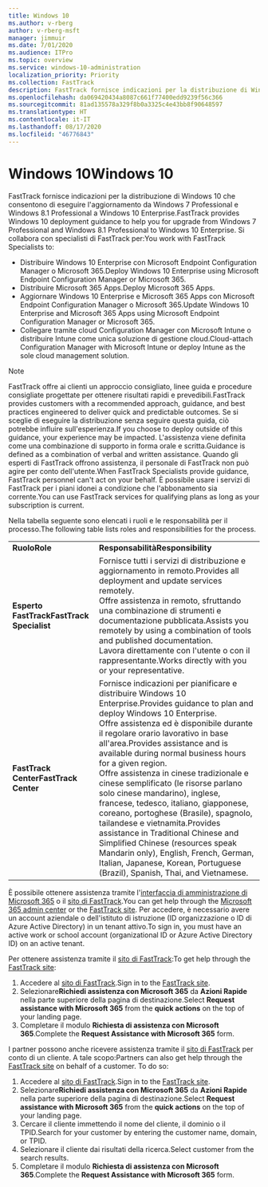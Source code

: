 ```yaml
---
title: Windows 10
ms.author: v-rberg
author: v-rberg-msft
manager: jimmuir
ms.date: 7/01/2020
ms.audience: ITPro
ms.topic: overview
ms.service: windows-10-administration
localization_priority: Priority
ms.collection: FastTrack
description: FastTrack fornisce indicazioni per la distribuzione di Windows 10 che consentono di eseguire l'aggiornamento da Windows 7 Professional e Windows 8.1 Professional a Windows 10 Enterprise.
ms.openlocfilehash: da069420434a8087c661f77400edd9239f56c366
ms.sourcegitcommit: 81ad135578a329f8b0a3325c4e43bb8f90648597
ms.translationtype: HT
ms.contentlocale: it-IT
ms.lasthandoff: 08/17/2020
ms.locfileid: "46776843"
---
```

# <a name="windows-10"></a><span data-ttu-id="a4745-103">Windows 10</span><span class="sxs-lookup"><span data-stu-id="a4745-103">Windows 10</span></span>

<span data-ttu-id="a4745-104">FastTrack fornisce indicazioni per la distribuzione di Windows 10 che consentono di eseguire l'aggiornamento da Windows 7 Professional e Windows 8.1 Professional a Windows 10 Enterprise.</span><span class="sxs-lookup"><span data-stu-id="a4745-104">FastTrack provides Windows 10 deployment guidance to help you for upgrade from Windows 7 Professional and Windows 8.1 Professional to Windows 10 Enterprise.</span></span> <span data-ttu-id="a4745-105">Si collabora con specialisti di FastTrack per:</span><span class="sxs-lookup"><span data-stu-id="a4745-105">You work with FastTrack Specialists to:</span></span>

- <span data-ttu-id="a4745-106">Distribuire Windows 10 Enterprise con Microsoft Endpoint Configuration Manager o Microsoft 365.</span><span class="sxs-lookup"><span data-stu-id="a4745-106">Deploy Windows 10 Enterprise using Microsoft Endpoint Configuration Manager or Microsoft 365.</span></span>
- <span data-ttu-id="a4745-107">Distribuire Microsoft 365 Apps.</span><span class="sxs-lookup"><span data-stu-id="a4745-107">Deploy Microsoft 365 Apps.</span></span> 
- <span data-ttu-id="a4745-108">Aggiornare Windows 10 Enterprise e Microsoft 365 Apps con Microsoft Endpoint Configuration Manager o Microsoft 365.</span><span class="sxs-lookup"><span data-stu-id="a4745-108">Update Windows 10 Enterprise and Microsoft 365 Apps using Microsoft Endpoint Configuration Manager or Microsoft 365.</span></span>
- <span data-ttu-id="a4745-109">Collegare tramite cloud Configuration Manager con Microsoft Intune o distribuire Intune come unica soluzione di gestione cloud.</span><span class="sxs-lookup"><span data-stu-id="a4745-109">Cloud-attach Configuration Manager with Microsoft Intune or deploy Intune as the sole cloud management solution.</span></span>
  
> [!NOTE]
> <span data-ttu-id="a4745-110">FastTrack offre ai clienti un approccio consigliato, linee guida e procedure consigliate progettate per ottenere risultati rapidi e prevedibili.</span><span class="sxs-lookup"><span data-stu-id="a4745-110">FastTrack provides customers with a recommended approach, guidance, and best practices engineered to deliver quick and predictable outcomes.</span></span> <span data-ttu-id="a4745-111">Se si sceglie di eseguire la distribuzione senza seguire questa guida, ciò potrebbe influire sull'esperienza.</span><span class="sxs-lookup"><span data-stu-id="a4745-111">If you choose to deploy outside of this guidance, your experience may be impacted.</span></span> <span data-ttu-id="a4745-112">L'assistenza viene definita come una combinazione di supporto in forma orale e scritta.</span><span class="sxs-lookup"><span data-stu-id="a4745-112">Guidance is defined as a combination of verbal and written assistance.</span></span> <span data-ttu-id="a4745-113">Quando gli esperti di FastTrack offrono assistenza, il personale di FastTrack non può agire per conto dell'utente.</span><span class="sxs-lookup"><span data-stu-id="a4745-113">When FastTrack Specialists provide guidance, FastTrack personnel can't act on your behalf.</span></span> <span data-ttu-id="a4745-114">È possibile usare i servizi di FastTrack per i piani idonei a condizione che l'abbonamento sia corrente.</span><span class="sxs-lookup"><span data-stu-id="a4745-114">You can use FastTrack services for qualifying plans as long as your subscription is current.</span></span>  
    
<span data-ttu-id="a4745-115">Nella tabella seguente sono elencati i ruoli e le responsabilità per il processo.</span><span class="sxs-lookup"><span data-stu-id="a4745-115">The following table lists roles and responsibilities for the process.</span></span>

|||
|:-----|:-----|
|<span data-ttu-id="a4745-116">**Ruolo**</span><span class="sxs-lookup"><span data-stu-id="a4745-116">**Role**</span></span> <br/> |<span data-ttu-id="a4745-117">**Responsabilità**</span><span class="sxs-lookup"><span data-stu-id="a4745-117">**Responsibility**</span></span> <br/> |
|<span data-ttu-id="a4745-118">**Esperto FastTrack**</span><span class="sxs-lookup"><span data-stu-id="a4745-118">**FastTrack Specialist**</span></span> <br/> |<span data-ttu-id="a4745-119">Fornisce tutti i servizi di distribuzione e aggiornamento in remoto.</span><span class="sxs-lookup"><span data-stu-id="a4745-119">Provides all deployment and update services remotely.</span></span>  <br/> <span data-ttu-id="a4745-120">Offre assistenza in remoto, sfruttando una combinazione di strumenti e documentazione pubblicata.</span><span class="sxs-lookup"><span data-stu-id="a4745-120">Assists you remotely by using a combination of tools and published documentation.</span></span> <br/> <span data-ttu-id="a4745-121">Lavora direttamente con l'utente o con il rappresentante.</span><span class="sxs-lookup"><span data-stu-id="a4745-121">Works directly with you or your representative.</span></span>|
|<span data-ttu-id="a4745-122">**FastTrack Center**</span><span class="sxs-lookup"><span data-stu-id="a4745-122">**FastTrack Center**</span></span>  <br/> |<span data-ttu-id="a4745-123">Fornisce indicazioni per pianificare e distribuire Windows 10 Enterprise.</span><span class="sxs-lookup"><span data-stu-id="a4745-123">Provides guidance to plan and deploy Windows 10 Enterprise.</span></span>   <br/> <span data-ttu-id="a4745-124">Offre assistenza ed è disponibile durante il regolare orario lavorativo in base all'area.</span><span class="sxs-lookup"><span data-stu-id="a4745-124">Provides assistance and is available during normal business hours for a given region.</span></span> <br/> <span data-ttu-id="a4745-125">Offre assistenza in cinese tradizionale e cinese semplificato (le risorse parlano solo cinese mandarino), inglese, francese, tedesco, italiano, giapponese, coreano, portoghese (Brasile), spagnolo, tailandese e vietnamita.</span><span class="sxs-lookup"><span data-stu-id="a4745-125">Provides assistance in Traditional Chinese and Simplified Chinese (resources speak Mandarin only), English, French, German, Italian, Japanese, Korean, Portuguese (Brazil), Spanish, Thai, and Vietnamese.</span></span>|
 
<span data-ttu-id="a4745-126">È possibile ottenere assistenza tramite l'[interfaccia di amministrazione di Microsoft 365](https://go.microsoft.com/fwlink/?linkid=2032704) o il [sito di FastTrack](https://go.microsoft.com/fwlink/?linkid=780698).</span><span class="sxs-lookup"><span data-stu-id="a4745-126">You can get help through the [Microsoft 365 admin center](https://go.microsoft.com/fwlink/?linkid=2032704) or the [FastTrack site](https://go.microsoft.com/fwlink/?linkid=780698).</span></span> <span data-ttu-id="a4745-127">Per accedere, è necessario avere un account aziendale o dell'istituto di istruzione (ID organizzazione o ID di Azure Active Directory) in un tenant attivo.</span><span class="sxs-lookup"><span data-stu-id="a4745-127">To sign in, you must have an active work or school account (organizational ID or Azure Active Directory ID) on an active tenant.</span></span> 

<span data-ttu-id="a4745-128">Per ottenere assistenza tramite il [sito di FastTrack](https://go.microsoft.com/fwlink/?linkid=780698):</span><span class="sxs-lookup"><span data-stu-id="a4745-128">To get help through the [FastTrack site](https://go.microsoft.com/fwlink/?linkid=780698):</span></span> 
1.    <span data-ttu-id="a4745-129">Accedere al [sito di FastTrack](https://go.microsoft.com/fwlink/?linkid=780698).</span><span class="sxs-lookup"><span data-stu-id="a4745-129">Sign in to the [FastTrack site](https://go.microsoft.com/fwlink/?linkid=780698).</span></span> 
2.    <span data-ttu-id="a4745-130">Selezionare**Richiedi assistenza con Microsoft 365** da **Azioni Rapide** nella parte superiore della pagina di destinazione.</span><span class="sxs-lookup"><span data-stu-id="a4745-130">Select **Request assistance with Microsoft 365** from the **quick actions** on the top of your landing page.</span></span>
3.    <span data-ttu-id="a4745-131">Completare il modulo **Richiesta di assistenza con Microsoft 365**.</span><span class="sxs-lookup"><span data-stu-id="a4745-131">Complete the **Request Assistance with Microsoft 365** form.</span></span>
  
<span data-ttu-id="a4745-p104">I partner possono anche ricevere assistenza tramite il [sito di FastTrack](https://go.microsoft.com/fwlink/?linkid=780698) per conto di un cliente. A tale scopo:</span><span class="sxs-lookup"><span data-stu-id="a4745-p104">Partners can also get help through the [FastTrack site](https://go.microsoft.com/fwlink/?linkid=780698) on behalf of a customer. To do so:</span></span>
1.    <span data-ttu-id="a4745-134">Accedere al [sito di FastTrack](https://go.microsoft.com/fwlink/?linkid=780698).</span><span class="sxs-lookup"><span data-stu-id="a4745-134">Sign in to the [FastTrack site](https://go.microsoft.com/fwlink/?linkid=780698).</span></span> 
2.    <span data-ttu-id="a4745-135">Selezionare**Richiedi assistenza con Microsoft 365** da **Azioni Rapide** nella parte superiore della pagina di destinazione.</span><span class="sxs-lookup"><span data-stu-id="a4745-135">Select **Request assistance with Microsoft 365** from the **quick actions** on the top of your landing page.</span></span>
3.    <span data-ttu-id="a4745-136">Cercare il cliente immettendo il nome del cliente, il dominio o il TPID.</span><span class="sxs-lookup"><span data-stu-id="a4745-136">Search for your customer by entering the customer name, domain, or TPID.</span></span>
4.    <span data-ttu-id="a4745-137">Selezionare il cliente dai risultati della ricerca.</span><span class="sxs-lookup"><span data-stu-id="a4745-137">Select customer from the search results.</span></span>
5.    <span data-ttu-id="a4745-138">Completare il modulo **Richiesta di assistenza con Microsoft 365**.</span><span class="sxs-lookup"><span data-stu-id="a4745-138">Complete the **Request Assistance with Microsoft 365** form.</span></span>
 
